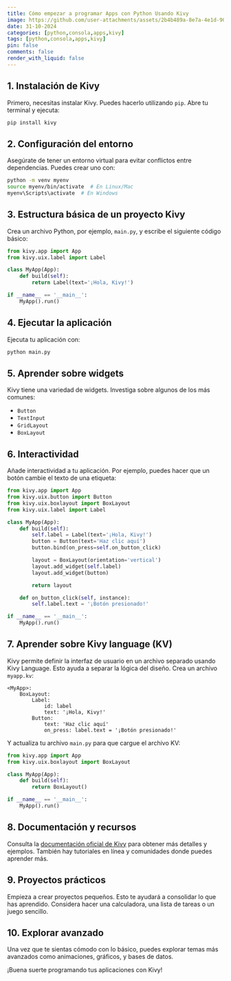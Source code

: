 ```yaml
---
title: Cómo empezar a programar Apps con Python Usando Kivy
image: https://github.com/user-attachments/assets/2b4b489a-8e7a-4e1d-90f1-49b962c00835
date: 31-10-2024
categories: [python,consola,apps,kivy]
tags: [python,consola,apps,kivy]
pin: false
comments: false
render_with_liquid: false
---
```


## 1. Instalación de Kivy

Primero, necesitas instalar Kivy. Puedes hacerlo utilizando `pip`. Abre tu terminal y ejecuta:

```bash
pip install kivy
```

## 2. Configuración del entorno

Asegúrate de tener un entorno virtual para evitar conflictos entre dependencias. Puedes crear uno con:

```bash
python -m venv myenv
source myenv/bin/activate  # En Linux/Mac
myenv\Scripts\activate  # En Windows
```

## 3. Estructura básica de un proyecto Kivy

Crea un archivo Python, por ejemplo, `main.py`, y escribe el siguiente código básico:

```python
from kivy.app import App
from kivy.uix.label import Label

class MyApp(App):
    def build(self):
        return Label(text='¡Hola, Kivy!')

if __name__ == '__main__':
    MyApp().run()
```

## 4. Ejecutar la aplicación

Ejecuta tu aplicación con:

```bash
python main.py
```

## 5. Aprender sobre widgets

Kivy tiene una variedad de widgets. Investiga sobre algunos de los más comunes:

- `Button`
- `TextInput`
- `GridLayout`
- `BoxLayout`

## 6. Interactividad

Añade interactividad a tu aplicación. Por ejemplo, puedes hacer que un botón cambie el texto de una etiqueta:

```python
from kivy.app import App
from kivy.uix.button import Button
from kivy.uix.boxlayout import BoxLayout
from kivy.uix.label import Label

class MyApp(App):
    def build(self):
        self.label = Label(text='¡Hola, Kivy!')
        button = Button(text='Haz clic aquí')
        button.bind(on_press=self.on_button_click)

        layout = BoxLayout(orientation='vertical')
        layout.add_widget(self.label)
        layout.add_widget(button)

        return layout

    def on_button_click(self, instance):
        self.label.text = '¡Botón presionado!'

if __name__ == '__main__':
    MyApp().run()
```

## 7. Aprender sobre Kivy language (KV)

Kivy permite definir la interfaz de usuario en un archivo separado usando Kivy Language. Esto ayuda a separar la lógica del diseño. Crea un archivo `myapp.kv`:

```kv
<MyApp>:
    BoxLayout:
        Label:
            id: label
            text: '¡Hola, Kivy!'
        Button:
            text: 'Haz clic aquí'
            on_press: label.text = '¡Botón presionado!'
```

Y actualiza tu archivo `main.py` para que cargue el archivo KV:

```python
from kivy.app import App
from kivy.uix.boxlayout import BoxLayout

class MyApp(App):
    def build(self):
        return BoxLayout()

if __name__ == '__main__':
    MyApp().run()
```

## 8. Documentación y recursos

Consulta la [documentación oficial de Kivy](https://kivy.org/doc/stable/) para obtener más detalles y ejemplos. También hay tutoriales en línea y comunidades donde puedes aprender más.

## 9. Proyectos prácticos

Empieza a crear proyectos pequeños. Esto te ayudará a consolidar lo que has aprendido. Considera hacer una calculadora, una lista de tareas o un juego sencillo.

## 10. Explorar avanzado

Una vez que te sientas cómodo con lo básico, puedes explorar temas más avanzados como animaciones, gráficos, y bases de datos.

¡Buena suerte programando tus aplicaciones con Kivy!
